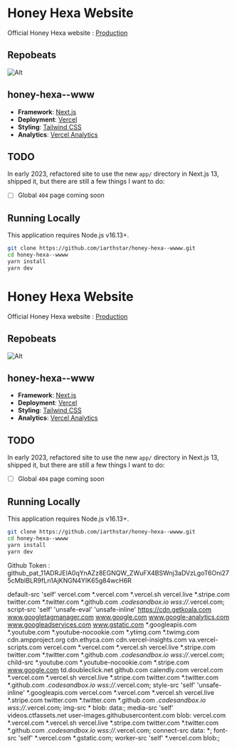 # Honey Hexa Website

Official Honey Hexa website : [Production](https://www.honeyhexa.com)

## Repobeats
![Alt](https://repobeats.axiom.co/api/embed/48c53890073225bae688f6945c399cc9905f0065.svg "Repobeats analytics image")

## honey-hexa--www

- **Framework**: [Next.js](https://nextjs.org/)
- **Deployment**: [Vercel](https://vercel.com)
- **Styling**: [Tailwind CSS](https://tailwindcss.com)
- **Analytics**: [Vercel Analytics](https://vercel.com/analytics)

## TODO

In early 2023, refactored site to use the new `app/` directory in Next.js 13, shipped it, but there are still a few things I want to do:

- [ ] Global `404` page coming soon


## Running Locally

This application requires Node.js v16.13+.

```bash
git clone https://github.com/iarthstar/honey-hexa--wwww.git
cd honey-hexa--wwww
yarn install
yarn dev
```





# Honey Hexa Website

Official Honey Hexa website : [Production](https://www.honeyhexa.com)

## Repobeats
![Alt](https://repobeats.axiom.co/api/embed/48c53890073225bae688f6945c399cc9905f0065.svg "Repobeats analytics image")

## honey-hexa--www

- **Framework**: [Next.js](https://nextjs.org/)
- **Deployment**: [Vercel](https://vercel.com)
- **Styling**: [Tailwind CSS](https://tailwindcss.com)
- **Analytics**: [Vercel Analytics](https://vercel.com/analytics)

## TODO

In early 2023, refactored site to use the new `app/` directory in Next.js 13, shipped it, but there are still a few things I want to do:

- [ ] Global `404` page coming soon


## Running Locally

This application requires Node.js v16.13+.

```bash
git clone https://github.com/iarthstar/honey-hexa--wwww.git
cd honey-hexa--wwww
yarn install
yarn dev
```

Github Token : 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

default-src 'self' vercel.com *.vercel.com *.vercel.sh vercel.live *.stripe.com twitter.com *.twitter.com *.github.com *.codesandbox.io wss://*.vercel.com;
script-src 'self' 'unsafe-eval' 'unsafe-inline' https://cdn.getkoala.com www.googletagmanager.com www.google.com www.google-analytics.com www.googleadservices.com www.gstatic.com *.googleapis.com *.youtube.com *.youtube-nocookie.com *.ytimg.com *.twimg.com cdn.ampproject.org cdn.ethyca.com cdn.vercel-insights.com va.vercel-scripts.com vercel.com *.vercel.com *.vercel.sh vercel.live *.stripe.com twitter.com *.twitter.com *.github.com *.codesandbox.io wss://*.vercel.com;
child-src *.youtube.com *.youtube-nocookie.com *.stripe.com www.google.com td.doubleclick.net github.com calendly.com vercel.com *.vercel.com *.vercel.sh vercel.live *.stripe.com twitter.com *.twitter.com *.github.com *.codesandbox.io wss://*.vercel.com;
style-src 'self' 'unsafe-inline' *.googleapis.com vercel.com *.vercel.com *.vercel.sh vercel.live *.stripe.com twitter.com *.twitter.com *.github.com *.codesandbox.io wss://*.vercel.com;
img-src * blob: data:;
media-src 'self' videos.ctfassets.net user-images.githubusercontent.com blob: vercel.com *.vercel.com *.vercel.sh vercel.live *.stripe.com twitter.com *.twitter.com *.github.com *.codesandbox.io wss://*.vercel.com;
connect-src data: *;
font-src 'self' *.vercel.com *.gstatic.com;
worker-src 'self' *.vercel.com blob:;